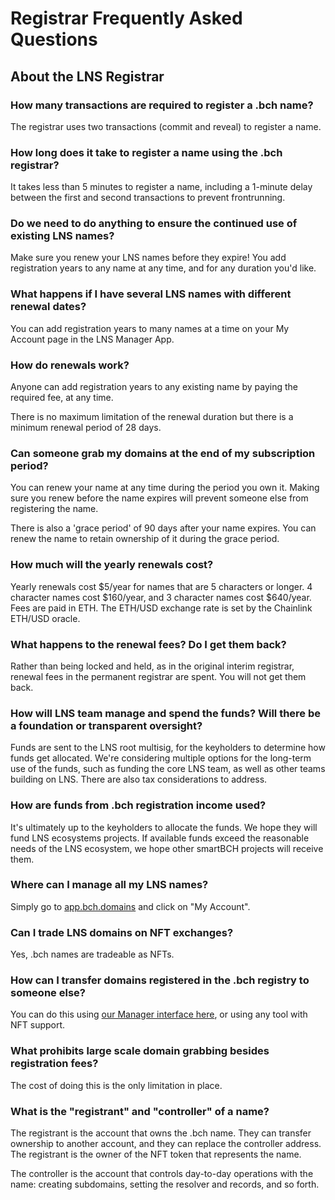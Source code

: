 # Registrar Frequently Asked Questions

## About the LNS Registrar

### How many transactions are required to register a .bch name?

The registrar uses two transactions (commit and reveal) to register a name.

### How long does it take to register a name using the .bch registrar?

It takes less than 5 minutes to register a name, including a 1-minute delay between the first and second transactions to prevent frontrunning.

### Do we need to do anything to ensure the continued use of existing LNS names?

Make sure you renew your LNS names before they expire! You add registration years to any name at any time, and for any duration you'd like.

### What happens if I have several LNS names with different renewal dates?

You can add registration years to many names at a time on your My Account page in the LNS Manager App.

### How do renewals work?

Anyone can add registration years to any existing name by paying the required fee, at any time.

There is no maximum limitation of the renewal duration but there is a minimum renewal period of 28 days.

### Can someone grab my domains at the end of my subscription period?

You can renew your name at any time during the period you own it. Making sure you renew before the name expires will prevent someone else from registering the name.

There is also a 'grace period' of 90 days after your name expires. You can renew the name to retain ownership of it during the grace period.

### How much will the yearly renewals cost?

Yearly renewals cost $5/year for names that are 5 characters or longer. 4 character names cost $160/year, and 3 character names cost $640/year. Fees are paid in ETH. The ETH/USD exchange rate is set by the Chainlink ETH/USD oracle.

### What happens to the renewal fees? Do I get them back?

Rather than being locked and held, as in the original interim registrar, renewal fees in the permanent registrar are spent. You will not get them back.

### How will LNS team manage and spend the funds? Will there be a foundation or transparent oversight?

Funds are sent to the LNS root multisig, for the keyholders to determine how funds get allocated. We're considering multiple options for the long-term use of the funds, such as funding the core LNS team, as well as other teams building on LNS. There are also tax considerations to address.

### How are funds from .bch registration income used?

It's ultimately up to the keyholders to allocate the funds. We hope they will fund LNS ecosystems projects. If available funds exceed the reasonable needs of the LNS ecosystem, we hope other smartBCH projects will receive them.

### Where can I manage all my LNS names?

Simply go to [app.bch.domains](https://app.bch.domains) and click on "My Account".

### Can I trade LNS domains on NFT exchanges?

Yes, .bch names are tradeable as NFTs.

### How can I transfer domains registered in the .bch registry to someone else?

You can do this using [our Manager interface here](https://app.bch.domains), or using any tool with NFT support.

### What prohibits large scale domain grabbing besides registration fees?

The cost of doing this is the only limitation in place.

### What is the "registrant" and "controller" of a name?

The registrant is the account that owns the .bch name. They can transfer ownership to another account, and they can replace the controller address. The registrant is the owner of the NFT token that represents the name.

The controller is the account that controls day-to-day operations with the name: creating subdomains, setting the resolver and records, and so forth.
